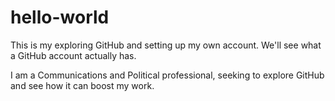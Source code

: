 # hello-world
This is my exploring GitHub and setting up my own account. We'll see what a GitHub account actually has.

I am a Communications and Political professional, seeking to explore GitHub and see how it can boost my work.
